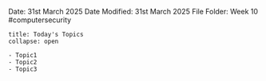 Date: 31st March 2025
Date Modified: 31st March 2025
File Folder: Week 10
#computersecurity

```ad-abstract
title: Today's Topics
collapse: open

- Topic1
- Topic2
- Topic3

```


